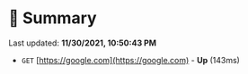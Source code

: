 # 📖 Summary
Last updated: **11/30/2021, 10:50:43 PM**

- `GET` [https://google.com](https://google.com) - **Up** (143ms)
